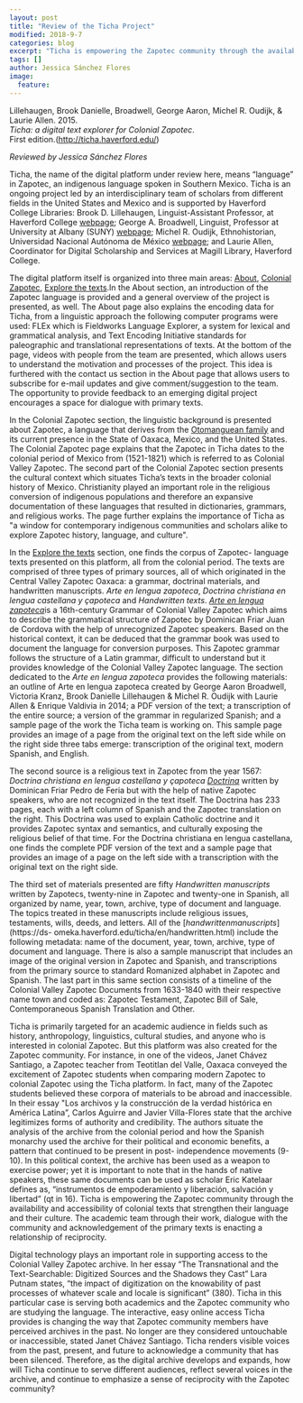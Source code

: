 ```yaml
---
layout: post
title: "Review of the Ticha Project"
modified: 2018-9-7
categories: blog
excerpt: "Ticha is empowering the Zapotec community through the availability and accessibility of colonial texts that strengthen their language and their culture."
tags: []
author: Jessica Sánchez Flores
image: 
  feature: 
---
```


Lillehaugen, Brook Danielle, Broadwell, George Aaron, Michel R. Oudijk, & Laurie Allen. 2015.  
*Ticha: a digital text explorer for Colonial Zapotec*.  
First edition.(http://ticha.haverford.edu/)

*Reviewed by Jessica Sánchez Flores*

Ticha, the name of the digital platform under review here, means “language” in Zapotec, an indigenous language spoken in 
Southern Mexico. Ticha is an ongoing project led by an interdisciplinary team of scholars from different fields in the United 
States and Mexico and is supported by Haverford College Libraries: Brook D. Lillehaugen, Linguist-Assistant Professor, at 
Haverford College [webpage](http://brooklillehaugen.weebly.com/); George A. Broadwell, Linguist, Professor at University at 
Albany (SUNY) [webpage](https://www.albany.edu/anthro/broadwell.php); Michel R. Oudijk, Ethnohistorian, Universidad Nacional 
Autónoma de México [webpage](https://mroudyk.weebly.com/index.html); and Laurie Allen, Coordinator for Digital Scholarship and 
Services at Magill Library, Haverford College.

The digital platform itself is organized into three main areas: [About](https://ticha.haverford.edu/en/about/), [Colonial 
Zapotec](https://ticha.haverford.edu/en/context/), [Explore the texts](https://ds-omeka.haverford.edu/ticha/en/texts.html).In 
the About section, an introduction of the Zapotec language is provided and a general overview of the project is presented, as 
well. The About page also explains the encoding data for Ticha, from a linguistic approach the following computer programs 
were used: FLEx which is Fieldworks Language Explorer, a system for lexical and grammatical analysis, and Text Encoding 
Initiative standards for paleographic and translational representations of texts. At the bottom of the page, videos with 
people from the team are presented, which allows users to understand the motivation and processes of the project. This idea is 
furthered with the contact us section in the About page that allows users to subscribe for e-mail updates and give 
comment/suggestion to the team. The opportunity to provide feedback to an emerging digital project encourages a space for 
dialogue with primary texts.

In the Colonial Zapotec section, the linguistic background is presented about Zapotec, a language that derives from the 
[Otomanguean family](https://en.wikipedia.org/wiki/Oto-Manguean_languages) and its current presence in the State of Oaxaca, 
Mexico, and the United States. The Colonial Zapotec page explains that the Zapotec in Ticha dates to the colonial period of 
Mexico from (1521-1821) which is referred to as Colonial Valley Zapotec. The second part of the Colonial Zapotec section 
presents the cultural context which situates Ticha’s texts in the broader colonial history of Mexico. Christianity played an 
important role in the religious conversion of indigenous populations and therefore an expansive documentation of these 
languages that resulted in dictionaries, grammars, and religious works. The page further explains the importance of Ticha as 
"a window for contemporary indigenous communities and scholars alike to explore Zapotec history, language, and culture".  

In the [Explore the texts](https://ds-omeka.haverford.edu/ticha/en/texts.html) section, one finds the corpus of Zapotec-
language texts presented on this platform, all from the colonial period. The texts are comprised of three types of primary 
sources, all of which originated in the Central Valley Zapotec Oaxaca: a grammar, doctrinal materials, and handwritten 
manuscripts.  *Arte en lengua zapoteca*, *Doctrina christiana en lengua castellana y çapoteca* and *Handwritten texts*. [*Arte 
en lengua zapoteca*](https://ds-omeka.haverford.edu/ticha/en/arte.html)is a 16th-century Grammar of Colonial Valley Zapotec 
which aims to describe the grammatical structure of Zapotec by Dominican Friar Juan de Cordova with the help of unrecognized 
Zapotec speakers. Based on the historical context, it can be deduced that the grammar book was used to document the language 
for conversion purposes. This Zapotec grammar follows the structure of a Latin grammar, difficult to understand but it 
provides knowledge of the Colonial Valley Zapotec language. The section dedicated to the *Arte en lengua zapoteca* provides 
the following materials: an outline of Arte en lengua zapoteca created by George Aaron Broadwell, Victoria Kranz, Brook 
Danielle Lillehaugen & Michel R. Oudijk with Laurie Allen & Enrique Valdivia in 2014; a PDF version of the text; a 
transcription of the entire source; a version of the grammar in regularized Spanish; and a sample page of the work the Ticha 
team is working on. This sample page provides an image of a page from the original text on the left side while on the right 
side three tabs emerge: transcription of the original text, modern Spanish, and English. 

The second source is a religious text in Zapotec from the year 1567: *Doctrina christiana en lengua castellana y çapoteca* 
[*Doctrina*](https://ds-omeka.haverford.edu/ticha/en/doctrina.html) written by Dominican Friar Pedro de Feria but with the 
help of native Zapotec speakers, who are not recognized in the text itself. The Doctrina has 233 pages, each with a left 
column of Spanish and the Zapotec translation on the right. This Doctrina was used to explain Catholic doctrine and it 
provides Zapotec syntax and semantics, and culturally exposing the religious belief of that time. For the Doctrina christiana 
en lengua castellana, one finds the complete PDF version of the text and a sample page that provides an image of a page on the 
left side with a transcription with the original text on the right side.

The third set of materials presented are fifty *Handwritten manuscripts* written by Zapotecs, twenty-nine in Zapotec and 
twenty-one in Spanish, all organized by name, year, town, archive, type of document and language. The topics treated in these 
manuscripts include religious issues, testaments, wills, deeds, and letters. All of the [*handwrittenmanuscripts*](https://ds-
omeka.haverford.edu/ticha/en/handwritten.html) include the following metadata: name of the document, year, town, archive, type 
of document and language. There is also a sample manuscript that includes an image of the original version in Zapotec and 
Spanish, and transcriptions from the primary source to standard Romanized alphabet in Zapotec and Spanish. The last part in 
this same section consists of a timeline of the Colonial Valley Zapotec Documents from 1633-1840 with their respective name 
town and coded as: Zapotec Testament, Zapotec Bill of Sale, Contemporaneous Spanish Translation and Other. 

Ticha is primarily targeted for an academic audience in fields such as history, anthropology, linguistics, cultural studies, 
and anyone who is interested in colonial Zapotec. But this platform was also created for the Zapotec community. For instance, 
in one of the videos, Janet Chávez Santiago, a Zapotec teacher from Teotitlan del Valle, Oaxaca conveyed the excitement of 
Zapotec students when comparing modern Zapotec to colonial Zapotec using the Ticha platform. In fact, many of the Zapotec 
students believed these corpora of materials to be abroad and inaccessible. In their essay "Los archivos y la construcción de 
la verdad histórica en América Latina”, Carlos Aguirre and Javier Villa-Flores state that the archive legitimizes forms of 
authority and credibility. The authors situate the analysis of the archive from the colonial period and how the Spanish 
monarchy used the archive for their political and economic benefits, a pattern that continued to be present in post-
independence movements (9-10). In this political context, the archive has been used as a weapon to exercise power; yet it is 
important to note that in the hands of native speakers, these same documents can be used as scholar Eric Katelaar defines as, 
“instrumentos de empoderamiento y liberación, salvación y libertad” (qt in 16). Ticha is empowering the Zapotec community 
through the availability and accessibility of colonial texts that strengthen their language and their culture. The academic 
team through their work, dialogue with the community and acknowledgement of the primary texts is enacting a relationship of 
reciprocity. 

Digital technology plays an important role in supporting access to the Colonial Valley Zapotec archive. In her essay “The 
Transnational and the Text-Searchable: Digitized Sources and the Shadows they Cast” Lara Putnam states, “the impact of 
digitization on the knowability of past processes of whatever scale and locale is significant” (380). Ticha in this particular 
case is serving both academics and the Zapotec community who are studying the language. The interactive, easy online access 
Ticha provides is changing the way that Zapotec community members have perceived archives in the past. No longer are they 
considered untouchable or inaccessible, stated Janet Chávez Santiago. Ticha renders visible voices from the past, present, and 
future to acknowledge a community that has been silenced. Therefore, as the digital archive develops and expands, how will 
Ticha continue to serve different audiences, reflect several voices in the archive, and continue to emphasize a sense of 
reciprocity with the Zapotec community?


